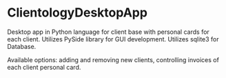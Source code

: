# ClientologyDesktopApp
Desktop app in Python language for client base with personal cards for each client.
Utilizes PySide library for GUI development.
Utilizes sqlite3 for Database.

Available options: adding and removing new clients, controlling invoices of each client personal card.
